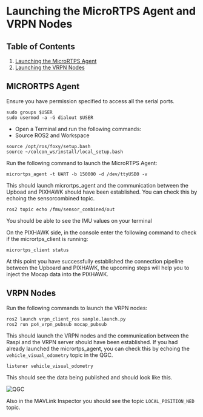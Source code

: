 # Launching the MicroRTPS Agent and VRPN Nodes

## Table of Contents

1. [Launching the MicroRTPS Agent](##micrortps-agent)
2. [Launching the VRPN Nodes](#vrpn-nodes)

## MICRORTPS Agent

Ensure you have permission specified to access all the serial ports.
```
sudo groups $USER 
sudo usermod -a -G dialout $USER
```

- Open a Terminal and run the following commands:
- Source ROS2 and Workspace
```
source /opt/ros/foxy/setup.bash
source ~/colcon_ws/install/local_setup.bash
```
Run the following command to launch the MicroRTPS Agent:
```
micrortps_agent -t UART -b 150000 -d /dev/ttyUSB0 -v
``````
This should launch micrortps_agent and the communication between the Upboad and PIXHAWK should have been established. You can check this by echoing the sensorcombined topic. 

```
ros2 topic echo /fmu/sensor_combined/out 
```

You should be able to see the IMU values on your terminal

On the PIXHAWK side, in the console enter the following command to check if the micrortps_client is running:
```
micrortps_client status
```
At this point you have successfully established the connection pipeline between the Upboard and PIXHAWK, the upcoming steps will help you to inject the Mocap data into the PIXHAWK.

## VRPN Nodes

Run the following commands to launch the VRPN nodes:
```
ros2 launch vrpn_client_ros sample.launch.py
ros2 run px4_vrpn_pubsub mocap_pubsub
```

This should launch the VRPN nodes and the communication between the Raspi and the VRPN server should have been established. If you had already launched the micrortps_agent, you can check this by echoing the `vehicle_visual_odometry` topic in the QGC.

```
listener vehicle_visual_odometry
```

This should see the data being published and should look like this. 

![QGC](resources/QGC.png)

Also in the MAVLink Inspector you should see the topic `LOCAL_POSITION_NED` topic.
